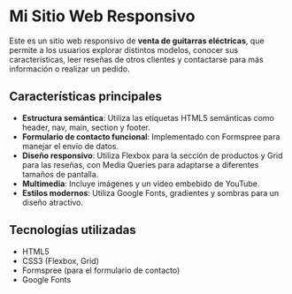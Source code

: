 # Mi Sitio Web Responsivo

Este es un sitio web responsivo de **venta de guitarras eléctricas**, que permite a los usuarios explorar distintos modelos, conocer sus características, leer reseñas de otros clientes y contactarse para más información o realizar un pedido.

## Características principales

- **Estructura semántica**: Utiliza las etiquetas HTML5 semánticas como header, nav, main, section y footer.
- **Formulario de contacto funcional**: Implementado con Formspree para manejar el envío de datos.
- **Diseño responsivo**: Utiliza Flexbox para la sección de productos y Grid para las reseñas, con Media Queries para adaptarse a diferentes tamaños de pantalla.
- **Multimedia**: Incluye imágenes y un video embebido de YouTube.
- **Estilos modernos**: Utiliza Google Fonts, gradientes y sombras para un diseño atractivo.

## Tecnologías utilizadas

- HTML5  
- CSS3 (Flexbox, Grid)  
- Formspree (para el formulario de contacto)  
- Google Fonts 